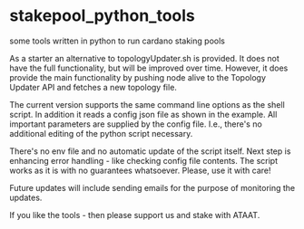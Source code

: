 # stakepool_python_tools
some tools written in python to run cardano staking pools

As a starter an alternative to topologyUpdater.sh is provided. It does not have the full functionality, but will be improved over time. However, it does provide the main functionality by pushing node alive to the Topology Updater API and fetches a new topology file.

The current version supports the same command line options as the shell script. In addition it reads a config json file as shown in the example. All important parameters are supplied by the config file. I.e., there's no additional editing of the python script necessary.

There's no env file and no automatic update of the script itself. Next step is enhancing error handling - like checking config file contents. The script works as it is with no guarantees whatsoever. Please, use it with care!

Future updates will include sending emails for the purpose of monitoring the updates.

If you like the tools - then please support us and stake with ATAAT.
